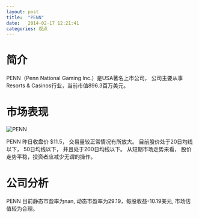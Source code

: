 ```yaml
---
layout: post
title:  "PENN"
date:   2014-02-17 12:21:41
categories: 观点
---
```


# 简介
PENN（Penn National Gaming Inc.）是USA著名上市公司，
公司主要从事Resorts & Casinos行业，当前市值896.3百万美元。

# 市场表现

![PENN](http://finviz.com/chart.ashx?t=PENN&ty=c&ta=1&p=d&s=l)

PENN 昨日收盘价 $11.5，
交易量较正常情况有所放大。
目前股价处于20日均线以下，
50日均线以下，
并且处于200日均线以下。
从短期市场走势来看，
股价走势平稳，投资者应减少无谓的操作。

# 公司分析
PENN 目前静态市盈率为nan, 动态市盈率为29.19，每股收益-10.19美元,
市场估值较为合理。
